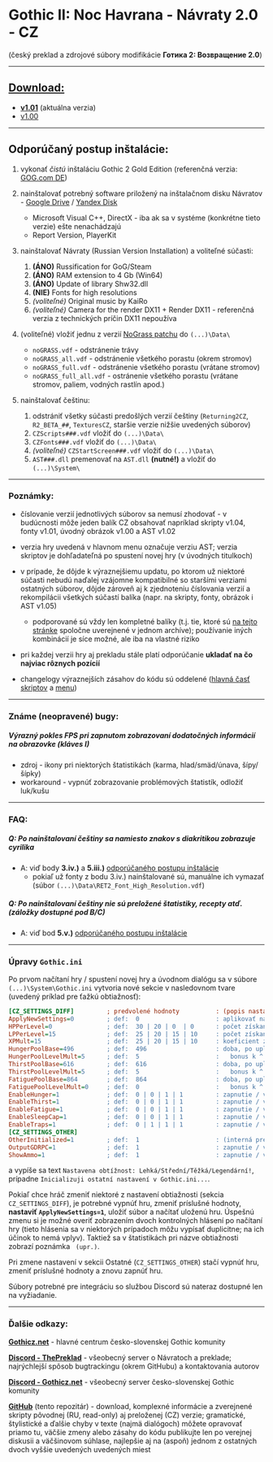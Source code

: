 # Gothic II: Noc Havrana - Návraty 2.0 - CZ

(český preklad a zdrojové súbory modifikácie **Готика 2: Возвращение 2.0**)

---

## [Download:](https://github.com/helpo1/Navraty-CZ/releases)
- **[v1.01](https://github.com/helpo1/Navraty-CZ/releases/tag/v1.01)** (aktuálna verzia)
- [v1.00](https://github.com/helpo1/Navraty-CZ/releases/tag/v1.00)

---

## Odporúčaný postup inštalácie:
1. vykonať *čistú* inštaláciu Gothic 2 Gold Edition (referenčná verzia: [GOG.com DE](https://www.gog.com/game/gothic_2_gold_edition))
2. nainštalovať potrebný software priložený na inštalačnom disku Návratov - [Google Drive](https://drive.google.com/file/d/1OymeXz9tHwRq0AQNCD3C8yp5-hvIHf7c/view) / [Yandex Disk](https://yadi.sk/d/nueDqvB43JL6Fx)
   - Microsoft Visual C++, DirectX - iba ak sa v systéme (konkrétne tieto verzie) ešte nenachádzajú
   - Report Version, PlayerKit
3. nainštalovať Návraty (Russian Version Installation) a voliteľné súčasti:
   1. **(ÁNO)** Russification for GoG/Steam
   2. **(ÁNO)** RAM extension to 4 Gb (Win64)
   3. **(ÁNO)** Update of library Shw32.dll
   4. **(NIE)** Fonts for high resolutions
   5. *(voliteľné)* Original music by KaiRo
   6. *(voliteľné)* Camera for the render DX11 + Render DX11 - referenčná verzia z technických príčin DX11 nepoužíva
4. (voliteľné) vložiť jednu z verzií [NoGrass patchu](https://yadi.sk/d/uumUOh_U3GSSyL) do `(...)\Data\`
   - `noGRASS.vdf` - odstránenie trávy
   - `noGRASS_all.vdf` - odstránenie všetkého porastu (okrem stromov)
   - `noGRASS_full.vdf` - odstránenie všetkého porastu (vrátane stromov)
   - `noGRASS_full_all.vdf` - ostránenie všetkého porastu (vrátane stromov, paliem, vodných rastlín apod.)

5. nainštalovať češtinu:
   1. odstrániť všetky súčasti predošlých verzií češtiny (`Returning2CZ`, `R2_BETA_##`, `TexturesCZ`, staršie verzie nižšie uvedených súborov)
   2. `CZScripts###.vdf` vložiť do `(...)\Data\`
   3. `CZFonts###.vdf` vložiť do `(...)\Data\`
   4. *(voliteľné)* `CZStartScreen###.vdf` vložiť do `(...)\Data\`
   5. `AST###.dll` premenovať na `AST.dll` **(nutné!)** a vložiť do `(...)\System\`

---

### Poznámky:

- číslovanie verzií jednotlivých súborov sa nemusí zhodovať - v budúcnosti môže jeden balík CZ obsahovať napríklad skripty v1.04, fonty v1.01, úvodný obrázok v1.00 a AST v1.02

- verzia hry uvedená v hlavnom menu označuje verziu AST; verzia skriptov je dohľadateľná po spustení novej hry (v úvodných titulkoch)

- v prípade, že dôjde k výraznejšiemu updatu, po ktorom už niektoré súčasti nebudú naďalej vzájomne kompatibilné so staršími verziami ostatných súborov, dôjde zároveň aj k zjednoteniu číslovania verzií a rekompilácii všetkých súčastí balíka (napr. na skripty, fonty, obrázok i AST v1.05)
  - podporované sú vždy len kompletné balíky (t.j. tie, ktoré sú [na tejto stránke](#download) spoločne uverejnené v jednom archíve); používanie iných kombinácií je síce možné, ale iba na vlastné riziko

- pri každej verzii hry aj prekladu stále platí odporúčanie **ukladať na čo najviac rôznych pozícií**

- changelogy výraznejších zásahov do kódu sú oddelené ([hlavná časť skriptov](/CZ-Main/CZ-Main-Changelog.txt) a [menu](/CZ-Menu/CZ-Menu-Changelog.txt))

---

### Známe (neopravené) bugy:

##### Výrazný pokles FPS pri zapnutom zobrazovaní dodatočných informácií na obrazovke (kláves I)
- zdroj - ikony pri niektorých štatistikách (karma, hlad/smäd/únava, šípy/šípky)
- workaround - vypnúť zobrazovanie problémových štatistík, odložiť luk/kušu

---

### FAQ:

##### Q: Po nainštalovaní češtiny sa namiesto znakov s diakritikou zobrazuje cyrilika
- A: viď body **3.iv.)** a **5.iii.)** [odporúčaného postupu inštalácie](#odporúčaný-postup-inštalácie)
  - pokiaľ už fonty z bodu 3.iv.) nainštalované sú, manuálne ich vymazať (súbor `(...)\Data\RET2_Font_High_Resolution.vdf`)

##### Q: Po nainštalovaní češtiny nie sú preložené štatistiky, recepty atď. (záložky dostupné pod B/C)
- A: viď bod **5.v.)** [odporúčaného postupu inštalácie](#odporúčaný-postup-inštalácie)

---

### Úpravy `Gothic.ini`
Po prvom načítaní hry / spustení novej hry a úvodnom dialógu sa v súbore `(...)\System\Gothic.ini` vytvoria nové sekcie v nasledovnom tvare (uvedený príklad pre ťažkú obtiažnosť):

```ini
[CZ_SETTINGS_DIFF]         ; predvolené hodnoty          : (popis nastavenia)
ApplyNewSettings=0         ; def:  0                     : aplikovať nastavenia z tohto súboru pri najbližšom načítaní hry
HPPerLevel=0               ; def:  30 | 20 | 0  | 0      : počet získaných HP pri postupe na novú úroveň
LPPerLevel=15              ; def:  25 | 20 | 15 | 10     : počet získaných LP pri postupe na novú úroveň
XPMult=15                  ; def:  25 | 20 | 15 | 10     : koeficient získaných XP za porazených nepriateľov
HungerPoolBase=496         ; def:  496                   : doba, po uplynutí ktorej sa zvýši hlad o 10% (~ v sekundách)
HungerPoolLevelMult=5      ; def:  5                     :   bonus k ^ za každú úroveň
ThirstPoolBase=616         ; def:  616                   : doba, po uplynutí ktorej sa zvýši smäd o 20% (~ v sekundách)
ThirstPoolLevelMult=5      ; def:  5                     :   bonus k ^ za každú úroveň
FatiguePoolBase=864        ; def:  864                   : doba, po uplynutí ktorej sa zvýši únava o 10% (~ v sekundách)
FatiguePoolLevelMult=0     ; def:  0                     :   bonus k ^ za každú úroveň
EnableHunger=1             ; def:  0 | 0 | 1 | 1         : zapnutie / vypnutie hladu
EnableThirst=1             ; def:  0 | 0 | 1 | 1         : zapnutie / vypnutie smädu
EnableFatigue=1            ; def:  0 | 0 | 1 | 1         : zapnutie / vypnutie únavy
EnableSleepCap=1           ; def:  0 | 0 | 1 | 1         : zapnutie / vypnutie obmedzenia spánku na 10h/deň
EnableTraps=1              ; def:  0 | 1 | 1 | 1         : zapnutie / vypnutie náhodných pascí (v truhlách, sarkofágoch a pod.)
[CZ_SETTINGS_OTHER]
OtherInitialized=1         ; def:  1                     : (interná premenná)
OutputGDRPC=1              ; def:  1                     : zapnutie / vypnutie Discord integrácie cez Discord Rich Presence
ShowAmmo=1                 ; def:  1                     : zapnutie / vypnutie indikátora munície
```

a vypíše sa text `Nastavena obtížnost: Lehká/Střední/Těžká/Legendární!`, prípadne `Inicializuji ostatní nastavení v Gothic.ini...`.

Pokiaľ chce hráč zmeniť niektoré z nastavení obtiažnosti (sekcia `CZ_SETTINGS_DIFF`), je potrebné vypnúť hru, zmeniť príslušné hodnoty, **nastaviť `ApplyNewSettings=1`**, uložiť súbor a načítať uloženú hru. Úspešnú zmenu si je možné overiť zobrazením dvoch kontrolných hlásení po načítaní hry (tieto hlásenia sa v niektorých prípadoch môžu vypísať duplicitne; na ich účinok to nemá vplyv). Taktiež sa v štatistikách pri názve obtiažnosti zobrazí poznámka ` (upr.)`.

Pri zmene nastavení v sekcii Ostatné (`CZ_SETTINGS_OTHER`) stačí vypnúť hru, zmeniť príslušné hodnoty a znovu zapnúť hru.

Súbory potrebné pre integráciu so službou Discord sú nateraz dostupné len na vyžiadanie.

---

### Ďalšie odkazy:

[**Gothicz.net**](http://forum.gothicz.net/viewtopic.php?f=358&t=22017) - hlavné centrum česko-slovenskej Gothic komunity

[**Discord - ThePreklad**](https://discord.gg/m6uTbZj) - všeobecný server o Návratoch a preklade; najrýchlejší spôsob bugtrackingu (okrem GitHubu) a kontaktovania autorov

[**Discord - Gothicz.net**](https://discord.gg/uCybrpX) - všeobecný server česko-slovenskej Gothic komunity

[**GitHub**](https://github.com/helpo1/Navraty-CZ) (tento repozitár) - download, komplexné informácie a zverejnené skripty pôvodnej (RU, read-only) aj preloženej (CZ) verzie; gramatické, štylistické a ďalšie chyby v texte (najmä dialógoch) môžete opravovať priamo tu, väčšie zmeny alebo zásahy do kódu publikujte len po verejnej diskusii a väčšinovom súhlase, najlepšie aj na (aspoň) jednom z ostatných dvoch vyššie uvedených uvedených miest
